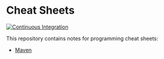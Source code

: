 # Cheat Sheets

[![Continuous Integration](https://github.com/ueberfuhr-tutorials/cheatsheets/actions/workflows/ci.yml/badge.svg)](https://github.com/ueberfuhr-tutorials/cheatsheets/actions/workflows/ci.yml)

This repository contains notes for programming cheat sheets:

- [Maven](sheets/Maven.md)